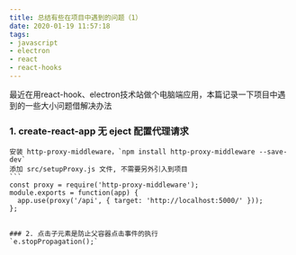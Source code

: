 ```yaml
---
title: 总结有些在项目中遇到的问题（1）
date: 2020-01-19 11:57:18
tags:
- javascript
- electron
- react
- react-hooks
---
```


最近在用react-hook、electron技术站做个电脑端应用，本篇记录一下项目中遇到的一些大小问题借解决办法


### 1. create-react-app 无 eject 配置代理请求
	安装 http-proxy-middleware，`npm install http-proxy-middleware --save-dev`
	添加 src/setupProxy.js 文件, 不需要另外引入到项目
	```
	const proxy = require('http-proxy-middleware');
	module.exports = function(app) {
	  app.use(proxy('/api', { target: 'http://localhost:5000/' }));
	};
```

### 2. 点击子元素是防止父容器点击事件的执行
`e.stopPropagation();`
